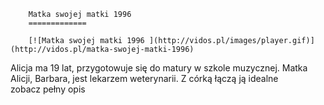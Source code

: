 
        Matka swojej matki 1996 
        =============
        
        [![Matka swojej matki 1996 ](http://vidos.pl/images/player.gif)](http://vidos.pl/matka-swojej-matki-1996)
        
        
 Alicja ma 19 lat, przygotowuje się do matury w szkole muzycznej. Matka Alicji, Barbara, jest lekarzem weterynarii. Z córką łączą ją idealne zobacz pełny opis
    